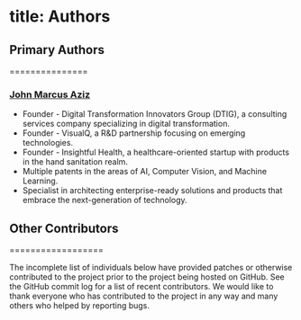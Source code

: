 # title: Authors

## Primary Authors

===============

### __[John Marcus Aziz](https://github.com/john-abdelsayed)__

- Founder - Digital Transformation Innovators Group (DTIG), a consulting services company specializing in digital transformation.
- Founder - VisualQ, a R&D partnership focusing on emerging technologies.
- Founder - Insightful Health, a healthcare-oriented startup with products in the hand sanitation realm.
- Multiple patents in the areas of AI, Computer Vision, and Machine Learning.
- Specialist in architecting enterprise-ready solutions and products that embrace the next-generation of technology.

## Other Contributors

==================

The incomplete list of individuals below have provided patches or otherwise
contributed to the project prior to the project being hosted on GitHub. See the
GitHub commit log for a list of recent contributors. We would like to thank
everyone who has contributed to the project in any way and many others who helped by reporting bugs.
